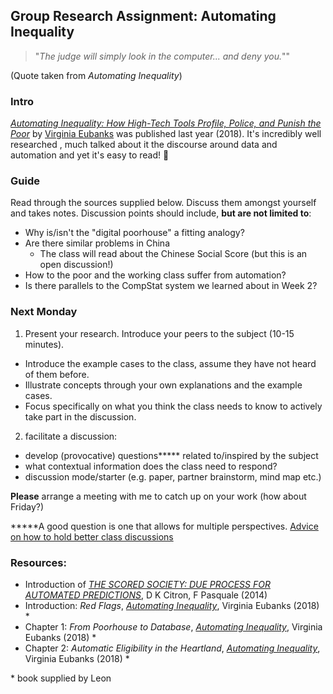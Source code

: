 ## Group Research Assignment: Automating Inequality

> "*The judge will simply look in the computer... and deny you.*""

(Quote taken from *Automating Inequality*)


### Intro
[*Automating Inequality: How High-Tech Tools Profile, Police, and Punish the Poor*](https://www.amazon.com/Automating-Inequality-High-Tech-Profile-Police/dp/1250074312) by [Virginia Eubanks](https://virginia-eubanks.com/about/) was published last year (2018). It's incredibly well researched , much talked about it the discourse around data and automation and yet it's easy to read! 🎉

### Guide
Read through the sources supplied below. Discuss them amongst yourself and takes notes. Discussion points should include, **but are not limited to**:
- Why is/isn't the "digital poorhouse" a fitting analogy?
- Are there similar problems in China
  - The class will read about the Chinese Social Score (but this is an open discussion!)
- How to the poor and the working class suffer from automation?
- Is there parallels to the CompStat system we learned about in Week 2?

### Next Monday
1. Present your research. Introduce your peers to the subject (10-15 minutes).
  - Introduce the example cases to the class, assume they have not heard of them before.
  - Illustrate concepts through your own explanations and the example cases.
  - Focus specifically on what you think the class needs to know to actively take part in the discussion.
2. facilitate a discussion:
  - develop (provocative) questions**\*** related to/inspired by the subject
  - what contextual information does the class need to respond?
  - discussion mode/starter (e.g. paper, partner brainstorm, mind map etc.)

**Please** arrange a meeting with me to catch up on your work (how about Friday?)

**\***A good question is one that allows for multiple perspectives.
[Advice on how to hold better class discussions](https://www.chronicle.com/interactives/20190523-ClassDiscussion)

### Resources:
- Introduction of [*THE SCORED SOCIETY: DUE PROCESS FOR
AUTOMATED PREDICTIONS*](http://digital.law.washington.edu/dspace-law/bitstream/handle/1773.1/1318/89WLR0001.pdf), D K Citron, F Pasquale (2014)
- Introduction: *Red Flags*, [*Automating Inequality*](https://www.amazon.com/Automating-Inequality-High-Tech-Profile-Police/dp/1250074312), Virginia Eubanks (2018) *
- Chapter 1: *From Poorhouse to Database*, [*Automating Inequality*](https://www.amazon.com/Automating-Inequality-High-Tech-Profile-Police/dp/1250074312), Virginia Eubanks (2018) *
- Chapter 2: *Automatic Eligibility in the Heartland*, [*Automating Inequality*](https://www.amazon.com/Automating-Inequality-High-Tech-Profile-Police/dp/1250074312), Virginia Eubanks (2018) *

\* book supplied by Leon
